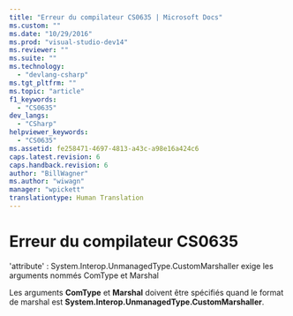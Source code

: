 ```yaml
---
title: "Erreur du compilateur CS0635 | Microsoft Docs"
ms.custom: ""
ms.date: "10/29/2016"
ms.prod: "visual-studio-dev14"
ms.reviewer: ""
ms.suite: ""
ms.technology: 
  - "devlang-csharp"
ms.tgt_pltfrm: ""
ms.topic: "article"
f1_keywords: 
  - "CS0635"
dev_langs: 
  - "CSharp"
helpviewer_keywords: 
  - "CS0635"
ms.assetid: fe258471-4697-4813-a43c-a98e16a424c6
caps.latest.revision: 6
caps.handback.revision: 6
author: "BillWagner"
ms.author: "wiwagn"
manager: "wpickett"
translationtype: Human Translation
---
```

# Erreur du compilateur CS0635
'attribute' : System.Interop.UnmanagedType.CustomMarshaller exige les arguments nommés ComType et Marshal  
  
 Les arguments **ComType** et **Marshal** doivent être spécifiés quand le format de marshal est **System.Interop.UnmanagedType.CustomMarshaller**.